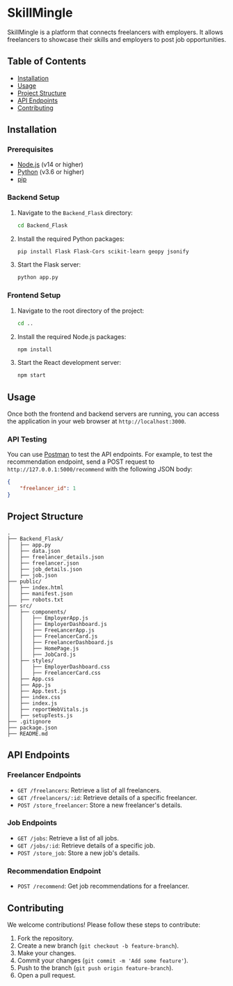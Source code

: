 # SkillMingle

SkillMingle is a platform that connects freelancers with employers. It allows freelancers to showcase their skills and employers to post job opportunities.

## Table of Contents

- [Installation](#installation)
- [Usage](#usage)
- [Project Structure](#project-structure)
- [API Endpoints](#api-endpoints)
- [Contributing](#contributing)

## Installation

### Prerequisites

- [Node.js](https://nodejs.org/en/) (v14 or higher)
- [Python](https://www.python.org/downloads/) (v3.6 or higher)
- [pip](https://pip.pypa.io/en/stable/installation/)

### Backend Setup

1. Navigate to the `Backend_Flask` directory:
    ```sh
    cd Backend_Flask
    ```

2. Install the required Python packages:
    ```sh
    pip install Flask Flask-Cors scikit-learn geopy jsonify
    ```

3. Start the Flask server:
    ```sh
    python app.py
    ```

### Frontend Setup

1. Navigate to the root directory of the project:
    ```sh
    cd ..
    ```

2. Install the required Node.js packages:
    ```sh
    npm install
    ```

3. Start the React development server:
    ```sh
    npm start
    ```

## Usage

Once both the frontend and backend servers are running, you can access the application in your web browser at `http://localhost:3000`.

### API Testing

You can use [Postman](https://www.postman.com/) to test the API endpoints. For example, to test the recommendation endpoint, send a POST request to `http://127.0.0.1:5000/recommend` with the following JSON body:
```json
{
    "freelancer_id": 1
}
```

## Project Structure
```
.
├── Backend_Flask/
│   ├── app.py
│   ├── data.json
│   ├── freelancer_details.json
│   ├── freelancer.json
│   ├── job_details.json
│   ├── job.json
├── public/
│   ├── index.html
│   ├── manifest.json
│   ├── robots.txt
├── src/
│   ├── components/
│   │   ├── EmployerApp.js
│   │   ├── EmployerDashboard.js
│   │   ├── FreeLancerApp.js
│   │   ├── FreelancerCard.js
│   │   ├── FreelancerDashboard.js
│   │   ├── HomePage.js
│   │   ├── JobCard.js
│   ├── styles/
│   │   ├── EmployerDashboard.css
│   │   ├── FreelancerCard.css
│   ├── App.css
│   ├── App.js
│   ├── App.test.js
│   ├── index.css
│   ├── index.js
│   ├── reportWebVitals.js
│   ├── setupTests.js
├── .gitignore
├── package.json
├── README.md
```

## API Endpoints

### Freelancer Endpoints

- `GET /freelancers`: Retrieve a list of all freelancers.
- `GET /freelancers/:id`: Retrieve details of a specific freelancer.
- `POST /store_freelancer`: Store a new freelancer's details.

### Job Endpoints

- `GET /jobs`: Retrieve a list of all jobs.
- `GET /jobs/:id`: Retrieve details of a specific job.
- `POST /store_job`: Store a new job's details.

### Recommendation Endpoint

- `POST /recommend`: Get job recommendations for a freelancer.

## Contributing

We welcome contributions! Please follow these steps to contribute:

1. Fork the repository.
2. Create a new branch (`git checkout -b feature-branch`).
3. Make your changes.
4. Commit your changes (`git commit -m 'Add some feature'`).
5. Push to the branch (`git push origin feature-branch`).
6. Open a pull request.

